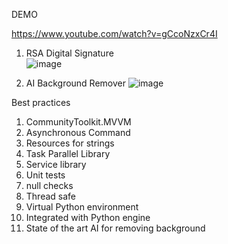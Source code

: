 DEMO

https://www.youtube.com/watch?v=gCcoNzxCr4I 

1. RSA Digital Signature<br>
![image](https://github.com/user-attachments/assets/13c32031-76ca-45db-8a21-fcd603283907)<br>

2. AI Background Remover
![image](https://github.com/user-attachments/assets/34a80540-f744-49d5-abc5-0aa91eca3124)<br>

Best practices
1. CommunityToolkit.MVVM
2. Asynchronous Command
3. Resources for strings
4. Task Parallel Library
5. Service library 
6. Unit tests
7. null checks
8. Thread safe
9. Virtual Python environment
10. Integrated with Python engine
11. State of the art AI for removing background
